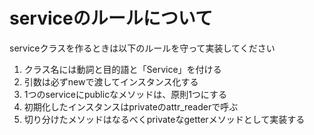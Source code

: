 
# serviceのルールについて

serviceクラスを作るときは以下のルールを守って実装してください

1. クラス名には動詞と目的語と「Service」を付ける
2. 引数は必ずnewで渡してインスタンス化する
3. 1つのserviceにpublicなメソッドは、原則1つにする
4. 初期化したインスタンスはprivateのattr_readerで呼ぶ
5. 切り分けたメソッドはなるべくprivateなgetterメソッドとして実装する

